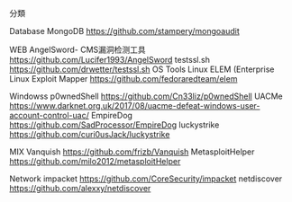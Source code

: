 分類

Database
  MongoDB
    https://github.com/stampery/mongoaudit

WEB 
  AngelSword- CMS漏洞检测工具
    https://github.com/Lucifer1993/AngelSword
  testssl.sh
     https://github.com/drwetter/testssl.sh
OS Tools
  Linux
    ELEM (Enterprise Linux Exploit Mapper
      https://github.com/fedoraredteam/elem
      
  Windowss
    p0wnedShell
      https://github.com/Cn33liz/p0wnedShell
    UACMe
      https://www.darknet.org.uk/2017/08/uacme-defeat-windows-user-account-control-uac/
    EmpireDog
      https://github.com/SadProcessor/EmpireDog
    luckystrike
      https://github.com/curi0usJack/luckystrike
      
  
  MIX
    Vanquish
      https://github.com/frizb/Vanquish
    MetasploitHelper
      https://github.com/milo2012/metasploitHelper
    
Network
  impacket
      https://github.com/CoreSecurity/impacket
  netdiscover
      https://github.com/alexxy/netdiscover
    
